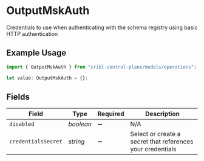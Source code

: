 # OutputMskAuth

Credentials to use when authenticating with the schema registry using basic HTTP authentication

## Example Usage

```typescript
import { OutputMskAuth } from "cribl-control-plane/models/operations";

let value: OutputMskAuth = {};
```

## Fields

| Field                                                      | Type                                                       | Required                                                   | Description                                                |
| ---------------------------------------------------------- | ---------------------------------------------------------- | ---------------------------------------------------------- | ---------------------------------------------------------- |
| `disabled`                                                 | *boolean*                                                  | :heavy_minus_sign:                                         | N/A                                                        |
| `credentialsSecret`                                        | *string*                                                   | :heavy_minus_sign:                                         | Select or create a secret that references your credentials |